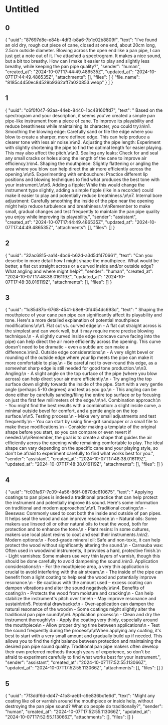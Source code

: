 # Untitled

## 0

{
  "uuid": "87697d8e-e84b-4df3-b8a6-7b1c02b8809f",
  "text": "I've found an old dry, rough cut piece of cane, closed at one end, about 20cm long, 2.5cm outside diameter. Blowing across the open end like a pan pipe, I can just get a note out of it. I've attached a spectrogram.  It makes a nice sound, but a bit too breathy. How can I make it easier to play and slightly less breathy, while keeping the pan pipe quality?",
  "sender": "human",
  "created_at": "2024-10-07T17:44:49.486535Z",
  "updated_at": "2024-10-07T17:44:49.486535Z",
  "attachments": [],
  "files": [
    {
      "file_name": "8185c4450ec84529b9362aff7a020853.webp"
    }
  ]
}

## 1

{
  "uuid": "c6f0f047-92aa-44eb-8440-1bc48160ffd7",
  "text": " Based on the spectrogram and your description, it seems you've created a simple pan pipe-like instrument from a piece of cane. To improve its playability and reduce breathiness while maintaining its character, you could try:\n\n1. Smoothing the blowing edge: Carefully sand or file the edge where you blow to create a sharper, more defined edge. This can help produce a clearer tone with less air noise.\n\n2. Adjusting the pipe length: Experiment with slightly shortening the pipe to find the optimal length for easier playing. This may also affect the pitch.\n\n3. Sealing any leaks: Check for and seal any small cracks or holes along the length of the cane to improve air efficiency.\n\n4. Shaping the mouthpiece: Slightly flattening or angling the area where you blow can help direct the air more efficiently across the opening.\n\n5. Experimenting with embouchure: Practice different lip positions and blowing techniques to find what produces the best tone with your instrument.\n\n6. Adding a fipple: While this would change the instrument type slightly, adding a simple fipple (like in a recorder) could make it easier to play and potentially reduce breathiness.\n\n7. Internal bore adjustment: Carefully smoothing the inside of the pipe near the opening might help reduce turbulence and breathiness.\n\nRemember to make small, gradual changes and test frequently to maintain the pan pipe quality you enjoy while improving its playability.",
  "sender": "assistant",
  "created_at": "2024-10-07T17:44:49.486535Z",
  "updated_at": "2024-10-07T17:44:49.486535Z",
  "attachments": [],
  "files": []
}

## 2

{
  "uuid": "32ac6815-aa14-4bc6-b62d-a3d5df470661",
  "text": "Can you describe in more detail how I might shape the mouthpiece. What would be better, a flat cut straight across or a curved inside and/or outside edge? What angling and where might help?",
  "sender": "human",
  "created_at": "2024-10-07T17:48:38.016119Z",
  "updated_at": "2024-10-07T17:48:38.016119Z",
  "attachments": [],
  "files": []
}

## 3

{
  "uuid": "1c85d87b-6768-4541-b8e8-0fd454dc693d",
  "text": " Shaping the mouthpiece of your cane pan pipe can significantly affect its playability and tone. Here's a more detailed explanation of potential mouthpiece modifications:\n\n1. Flat cut vs. curved edge:\n   - A flat cut straight across is the simplest and can work well, but it may require more precise blowing technique.\n   - A slightly curved inside edge (concave curve facing into the pipe) can help direct the air more efficiently across the opening. This curve doesn't need to be dramatic - even a subtle arc can make a difference.\n\n2. Outside edge considerations:\n   - A very slight bevel or rounding of the outside edge where your lip meets the pipe can make it more comfortable to play.\n   - Be careful not to over-round this edge, as a somewhat sharp edge is still needed for good tone production.\n\n3. Angling:\n   - A slight angle on the top surface of the pipe (where you blow across) can help direct your air more efficiently.\n   - Try angling the top surface down slightly towards the inside of the pipe. Start with a very gentle angle (perhaps 5-10 degrees) and test as you go.\n   - This angling can be done either by carefully sanding/filing the entire top surface or by focusing on just the first few millimeters of the edge.\n\n4. Combination approach:\n   - You might find the best results with a combination: a slight inside curve, a minimal outside bevel for comfort, and a gentle angle on the top surface.\n\n5. Testing process:\n   - Make very small adjustments and test frequently.\n   - You can start by using fine-grit sandpaper or a small file to make these modifications.\n   - Consider making a template of the original shape before you start, so you can compare or even revert if needed.\n\nRemember, the goal is to create a shape that guides the air efficiently across the opening while remaining comfortable to play. The ideal shape can vary depending on the specific cane and your playing style, so don't be afraid to experiment carefully to find what works best for you.",
  "sender": "assistant",
  "created_at": "2024-10-07T17:48:38.016119Z",
  "updated_at": "2024-10-07T17:48:38.016119Z",
  "attachments": [],
  "files": []
}

## 4

{
  "uuid": "fc03fa67-7c09-4a56-86ff-0870dc610675",
  "text": " Applying coatings to pan pipes is indeed a traditional practice that can help protect the instrument and potentially improve its sound. Here's some information on traditional and modern approaches:\n\n1. Traditional coatings:\n   - Beeswax: Commonly used to coat both the inside and outside of pan pipes. It helps seal the wood and can improve resonance.\n   - Natural oils: Some makers use linseed oil or other natural oils to treat the wood, both for protection and to enhance the tone.\n   - Plant resins: In some cultures, makers use local plant resins to coat and seal their instruments.\n\n2. Modern options:\n   - Food-grade mineral oil: Safe and non-toxic, it can help protect the wood without significantly altering the sound.\n   - Carnauba wax: Often used in woodwind instruments, it provides a hard, protective finish.\n   - Light varnishes: Some makers use very thin layers of varnish, though this should be done carefully to avoid dampening the sound.\n\n3. Application considerations:\n   - For the mouthpiece area, a very thin application is crucial to avoid interfering with the air stream.\n   - The inside of the pipe can benefit from a light coating to help seal the wood and potentially improve resonance.\n   - Be cautious with the amount used – excess coating can dampen vibrations and alter the sound negatively.\n\n4. Benefits of coating:\n   - Protects the wood from moisture and cracking\n   - Can help stabilize the instrument's pitch over time\n   - May improve resonance and sustain\n\n5. Potential drawbacks:\n   - Over-application can dampen the natural resonance of the wood\n   - Some coatings might slightly alter the traditional pan pipe sound\n\n6. Application process:\n   - Clean and dry the instrument thoroughly\n   - Apply the coating very thinly, especially around the mouthpiece\n   - Allow proper drying time between applications\n   - Test the sound frequently during the process\n\nWhen applying any coating, it's best to start with a very small amount and gradually build up if needed. This allows you to find the right balance between protection and maintaining the desired pan pipe sound quality. Traditional pan pipe makers often develop their own preferred methods through years of experience, so don't be afraid to experiment carefully to find what works best for your instrument.",
  "sender": "assistant",
  "created_at": "2024-10-07T17:52:55.113066Z",
  "updated_at": "2024-10-07T17:52:55.113066Z",
  "attachments": [],
  "files": []
}

## 5

{
  "uuid": "7f3ddf6d-dd47-41b8-aeb1-c9e836bc1e6d",
  "text": "Might any coating like oil or varnish around the mouthpiece or inside help, without destroying the pan pipe sound? What do people do traditionally?",
  "sender": "human",
  "created_at": "2024-10-07T17:52:55.113066Z",
  "updated_at": "2024-10-07T17:52:55.113066Z",
  "attachments": [],
  "files": []
}
